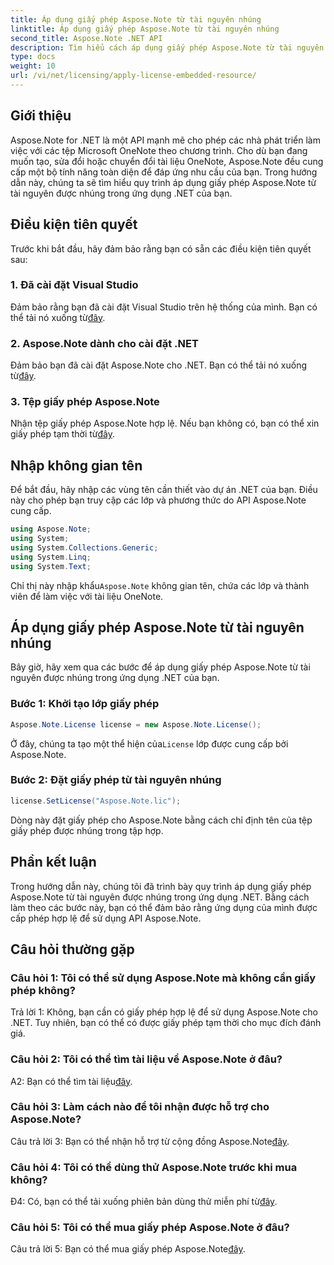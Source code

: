 ```yaml
---
title: Áp dụng giấy phép Aspose.Note từ tài nguyên nhúng
linktitle: Áp dụng giấy phép Aspose.Note từ tài nguyên nhúng
second_title: Aspose.Note .NET API
description: Tìm hiểu cách áp dụng giấy phép Aspose.Note từ tài nguyên được nhúng trong ứng dụng .NET của bạn. Hãy làm theo hướng dẫn từng bước của chúng tôi để tích hợp liền mạch.
type: docs
weight: 10
url: /vi/net/licensing/apply-license-embedded-resource/
---
```

## Giới thiệu

Aspose.Note for .NET là một API mạnh mẽ cho phép các nhà phát triển làm việc với các tệp Microsoft OneNote theo chương trình. Cho dù bạn đang muốn tạo, sửa đổi hoặc chuyển đổi tài liệu OneNote, Aspose.Note đều cung cấp một bộ tính năng toàn diện để đáp ứng nhu cầu của bạn. Trong hướng dẫn này, chúng ta sẽ tìm hiểu quy trình áp dụng giấy phép Aspose.Note từ tài nguyên được nhúng trong ứng dụng .NET của bạn.

## Điều kiện tiên quyết

Trước khi bắt đầu, hãy đảm bảo rằng bạn có sẵn các điều kiện tiên quyết sau:

### 1. Đã cài đặt Visual Studio

 Đảm bảo rằng bạn đã cài đặt Visual Studio trên hệ thống của mình. Bạn có thể tải nó xuống từ[đây](https://visualstudio.microsoft.com/).

### 2. Aspose.Note dành cho cài đặt .NET

 Đảm bảo bạn đã cài đặt Aspose.Note cho .NET. Bạn có thể tải nó xuống từ[đây](https://releases.aspose.com/note/net/).

### 3. Tệp giấy phép Aspose.Note

 Nhận tệp giấy phép Aspose.Note hợp lệ. Nếu bạn không có, bạn có thể xin giấy phép tạm thời từ[đây](https://purchase.aspose.com/temporary-license/).

## Nhập không gian tên

Để bắt đầu, hãy nhập các vùng tên cần thiết vào dự án .NET của bạn. Điều này cho phép bạn truy cập các lớp và phương thức do API Aspose.Note cung cấp.

```csharp
using Aspose.Note;
using System;
using System.Collections.Generic;
using System.Linq;
using System.Text;
```

 Chỉ thị này nhập khẩu`Aspose.Note` không gian tên, chứa các lớp và thành viên để làm việc với tài liệu OneNote.

## Áp dụng giấy phép Aspose.Note từ tài nguyên nhúng

Bây giờ, hãy xem qua các bước để áp dụng giấy phép Aspose.Note từ tài nguyên được nhúng trong ứng dụng .NET của bạn.

### Bước 1: Khởi tạo lớp giấy phép

```csharp
Aspose.Note.License license = new Aspose.Note.License();
```

 Ở đây, chúng ta tạo một thể hiện của`License` lớp được cung cấp bởi Aspose.Note.

### Bước 2: Đặt giấy phép từ tài nguyên nhúng

```csharp
license.SetLicense("Aspose.Note.lic");
```

Dòng này đặt giấy phép cho Aspose.Note bằng cách chỉ định tên của tệp giấy phép được nhúng trong tập hợp.

## Phần kết luận

Trong hướng dẫn này, chúng tôi đã trình bày quy trình áp dụng giấy phép Aspose.Note từ tài nguyên được nhúng trong ứng dụng .NET. Bằng cách làm theo các bước này, bạn có thể đảm bảo rằng ứng dụng của mình được cấp phép hợp lệ để sử dụng API Aspose.Note.

## Câu hỏi thường gặp

### Câu hỏi 1: Tôi có thể sử dụng Aspose.Note mà không cần giấy phép không?

Trả lời 1: Không, bạn cần có giấy phép hợp lệ để sử dụng Aspose.Note cho .NET. Tuy nhiên, bạn có thể có được giấy phép tạm thời cho mục đích đánh giá.

### Câu hỏi 2: Tôi có thể tìm tài liệu về Aspose.Note ở đâu?

 A2: Bạn có thể tìm tài liệu[đây](https://reference.aspose.com/note/net/).

### Câu hỏi 3: Làm cách nào để tôi nhận được hỗ trợ cho Aspose.Note?

 Câu trả lời 3: Bạn có thể nhận hỗ trợ từ cộng đồng Aspose.Note[đây](https://forum.aspose.com/c/note/28).

### Câu hỏi 4: Tôi có thể dùng thử Aspose.Note trước khi mua không?

 Đ4: Có, bạn có thể tải xuống phiên bản dùng thử miễn phí từ[đây](https://releases.aspose.com/).

### Câu hỏi 5: Tôi có thể mua giấy phép Aspose.Note ở đâu?

 Câu trả lời 5: Bạn có thể mua giấy phép Aspose.Note[đây](https://purchase.aspose.com/buy).